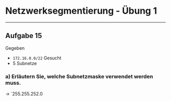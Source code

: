 # Netzwerksegmentierung - Übung 1
___
## Aufgabe 15
Gegeben
- `172.16.0.0/22`
Gesucht
- 5 Subnetze
### a) Erläutern Sie, welche Subnetzmaske verwendet werden muss.
→ `255.255.252.0